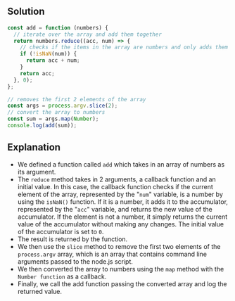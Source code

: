 ## Solution

```javascript
const add = function (numbers) {
  // iterate over the array and add them together
  return numbers.reduce((acc, num) => {
    // checks if the items in the array are numbers and only adds them if they are
    if (!isNaN(num)) {
      return acc + num;
    }
    return acc;
  }, 0);
};

// removes the first 2 elements of the array
const args = process.argv.slice(2);
// convert the array to numbers
const sum = args.map(Number);
console.log(add(sum));
```

## Explanation

- We defined a function called `add` which takes in an array of numbers as its argument.
- The `reduce` method takes in 2 arguments, a callback function and an initial value. In this case, the callback function checks if the current element of the array, represented by the "`num`" variable, is a number by using the `isNaN()` function. If it is a number, it adds it to the accumulator, represented by the "`acc`" variable, and returns the new value of the accumulator. If the element is not a number, it simply returns the current value of the accumulator without making any changes. The initial value of the accumulator is set to `0`.
- The result is returned by the function.
- We then use the `slice` method to remove the first two elements of the `process.argv` array, which is an array that contains command line arguments passed to the node.js script.
- We then converted the array to numbers using the `map` method with the `Number function` as a callback.
- Finally, we call the add function passing the converted array and log the returned value.
